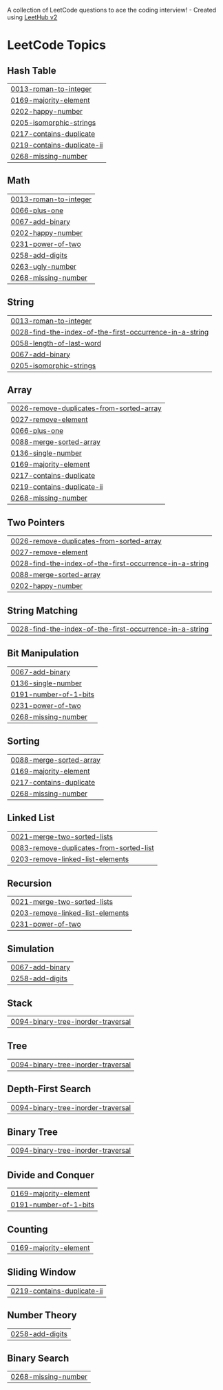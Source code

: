 A collection of LeetCode questions to ace the coding interview! - Created using [LeetHub v2](https://github.com/arunbhardwaj/LeetHub-2.0)
<!---LeetCode Topics Start-->
# LeetCode Topics
## Hash Table
|  |
| ------- |
| [0013-roman-to-integer](https://github.com/AHMADARBASH/LeetCodeSolutions/tree/master/0013-roman-to-integer) |
| [0169-majority-element](https://github.com/AHMADARBASH/LeetCodeSolutions/tree/master/0169-majority-element) |
| [0202-happy-number](https://github.com/AHMADARBASH/LeetCodeSolutions/tree/master/0202-happy-number) |
| [0205-isomorphic-strings](https://github.com/AHMADARBASH/LeetCodeSolutions/tree/master/0205-isomorphic-strings) |
| [0217-contains-duplicate](https://github.com/AHMADARBASH/LeetCodeSolutions/tree/master/0217-contains-duplicate) |
| [0219-contains-duplicate-ii](https://github.com/AHMADARBASH/LeetCodeSolutions/tree/master/0219-contains-duplicate-ii) |
| [0268-missing-number](https://github.com/AHMADARBASH/LeetCodeSolutions/tree/master/0268-missing-number) |
## Math
|  |
| ------- |
| [0013-roman-to-integer](https://github.com/AHMADARBASH/LeetCodeSolutions/tree/master/0013-roman-to-integer) |
| [0066-plus-one](https://github.com/AHMADARBASH/LeetCodeSolutions/tree/master/0066-plus-one) |
| [0067-add-binary](https://github.com/AHMADARBASH/LeetCodeSolutions/tree/master/0067-add-binary) |
| [0202-happy-number](https://github.com/AHMADARBASH/LeetCodeSolutions/tree/master/0202-happy-number) |
| [0231-power-of-two](https://github.com/AHMADARBASH/LeetCodeSolutions/tree/master/0231-power-of-two) |
| [0258-add-digits](https://github.com/AHMADARBASH/LeetCodeSolutions/tree/master/0258-add-digits) |
| [0263-ugly-number](https://github.com/AHMADARBASH/LeetCodeSolutions/tree/master/0263-ugly-number) |
| [0268-missing-number](https://github.com/AHMADARBASH/LeetCodeSolutions/tree/master/0268-missing-number) |
## String
|  |
| ------- |
| [0013-roman-to-integer](https://github.com/AHMADARBASH/LeetCodeSolutions/tree/master/0013-roman-to-integer) |
| [0028-find-the-index-of-the-first-occurrence-in-a-string](https://github.com/AHMADARBASH/LeetCodeSolutions/tree/master/0028-find-the-index-of-the-first-occurrence-in-a-string) |
| [0058-length-of-last-word](https://github.com/AHMADARBASH/LeetCodeSolutions/tree/master/0058-length-of-last-word) |
| [0067-add-binary](https://github.com/AHMADARBASH/LeetCodeSolutions/tree/master/0067-add-binary) |
| [0205-isomorphic-strings](https://github.com/AHMADARBASH/LeetCodeSolutions/tree/master/0205-isomorphic-strings) |
## Array
|  |
| ------- |
| [0026-remove-duplicates-from-sorted-array](https://github.com/AHMADARBASH/LeetCodeSolutions/tree/master/0026-remove-duplicates-from-sorted-array) |
| [0027-remove-element](https://github.com/AHMADARBASH/LeetCodeSolutions/tree/master/0027-remove-element) |
| [0066-plus-one](https://github.com/AHMADARBASH/LeetCodeSolutions/tree/master/0066-plus-one) |
| [0088-merge-sorted-array](https://github.com/AHMADARBASH/LeetCodeSolutions/tree/master/0088-merge-sorted-array) |
| [0136-single-number](https://github.com/AHMADARBASH/LeetCodeSolutions/tree/master/0136-single-number) |
| [0169-majority-element](https://github.com/AHMADARBASH/LeetCodeSolutions/tree/master/0169-majority-element) |
| [0217-contains-duplicate](https://github.com/AHMADARBASH/LeetCodeSolutions/tree/master/0217-contains-duplicate) |
| [0219-contains-duplicate-ii](https://github.com/AHMADARBASH/LeetCodeSolutions/tree/master/0219-contains-duplicate-ii) |
| [0268-missing-number](https://github.com/AHMADARBASH/LeetCodeSolutions/tree/master/0268-missing-number) |
## Two Pointers
|  |
| ------- |
| [0026-remove-duplicates-from-sorted-array](https://github.com/AHMADARBASH/LeetCodeSolutions/tree/master/0026-remove-duplicates-from-sorted-array) |
| [0027-remove-element](https://github.com/AHMADARBASH/LeetCodeSolutions/tree/master/0027-remove-element) |
| [0028-find-the-index-of-the-first-occurrence-in-a-string](https://github.com/AHMADARBASH/LeetCodeSolutions/tree/master/0028-find-the-index-of-the-first-occurrence-in-a-string) |
| [0088-merge-sorted-array](https://github.com/AHMADARBASH/LeetCodeSolutions/tree/master/0088-merge-sorted-array) |
| [0202-happy-number](https://github.com/AHMADARBASH/LeetCodeSolutions/tree/master/0202-happy-number) |
## String Matching
|  |
| ------- |
| [0028-find-the-index-of-the-first-occurrence-in-a-string](https://github.com/AHMADARBASH/LeetCodeSolutions/tree/master/0028-find-the-index-of-the-first-occurrence-in-a-string) |
## Bit Manipulation
|  |
| ------- |
| [0067-add-binary](https://github.com/AHMADARBASH/LeetCodeSolutions/tree/master/0067-add-binary) |
| [0136-single-number](https://github.com/AHMADARBASH/LeetCodeSolutions/tree/master/0136-single-number) |
| [0191-number-of-1-bits](https://github.com/AHMADARBASH/LeetCodeSolutions/tree/master/0191-number-of-1-bits) |
| [0231-power-of-two](https://github.com/AHMADARBASH/LeetCodeSolutions/tree/master/0231-power-of-two) |
| [0268-missing-number](https://github.com/AHMADARBASH/LeetCodeSolutions/tree/master/0268-missing-number) |
## Sorting
|  |
| ------- |
| [0088-merge-sorted-array](https://github.com/AHMADARBASH/LeetCodeSolutions/tree/master/0088-merge-sorted-array) |
| [0169-majority-element](https://github.com/AHMADARBASH/LeetCodeSolutions/tree/master/0169-majority-element) |
| [0217-contains-duplicate](https://github.com/AHMADARBASH/LeetCodeSolutions/tree/master/0217-contains-duplicate) |
| [0268-missing-number](https://github.com/AHMADARBASH/LeetCodeSolutions/tree/master/0268-missing-number) |
## Linked List
|  |
| ------- |
| [0021-merge-two-sorted-lists](https://github.com/AHMADARBASH/LeetCodeSolutions/tree/master/0021-merge-two-sorted-lists) |
| [0083-remove-duplicates-from-sorted-list](https://github.com/AHMADARBASH/LeetCodeSolutions/tree/master/0083-remove-duplicates-from-sorted-list) |
| [0203-remove-linked-list-elements](https://github.com/AHMADARBASH/LeetCodeSolutions/tree/master/0203-remove-linked-list-elements) |
## Recursion
|  |
| ------- |
| [0021-merge-two-sorted-lists](https://github.com/AHMADARBASH/LeetCodeSolutions/tree/master/0021-merge-two-sorted-lists) |
| [0203-remove-linked-list-elements](https://github.com/AHMADARBASH/LeetCodeSolutions/tree/master/0203-remove-linked-list-elements) |
| [0231-power-of-two](https://github.com/AHMADARBASH/LeetCodeSolutions/tree/master/0231-power-of-two) |
## Simulation
|  |
| ------- |
| [0067-add-binary](https://github.com/AHMADARBASH/LeetCodeSolutions/tree/master/0067-add-binary) |
| [0258-add-digits](https://github.com/AHMADARBASH/LeetCodeSolutions/tree/master/0258-add-digits) |
## Stack
|  |
| ------- |
| [0094-binary-tree-inorder-traversal](https://github.com/AHMADARBASH/LeetCodeSolutions/tree/master/0094-binary-tree-inorder-traversal) |
## Tree
|  |
| ------- |
| [0094-binary-tree-inorder-traversal](https://github.com/AHMADARBASH/LeetCodeSolutions/tree/master/0094-binary-tree-inorder-traversal) |
## Depth-First Search
|  |
| ------- |
| [0094-binary-tree-inorder-traversal](https://github.com/AHMADARBASH/LeetCodeSolutions/tree/master/0094-binary-tree-inorder-traversal) |
## Binary Tree
|  |
| ------- |
| [0094-binary-tree-inorder-traversal](https://github.com/AHMADARBASH/LeetCodeSolutions/tree/master/0094-binary-tree-inorder-traversal) |
## Divide and Conquer
|  |
| ------- |
| [0169-majority-element](https://github.com/AHMADARBASH/LeetCodeSolutions/tree/master/0169-majority-element) |
| [0191-number-of-1-bits](https://github.com/AHMADARBASH/LeetCodeSolutions/tree/master/0191-number-of-1-bits) |
## Counting
|  |
| ------- |
| [0169-majority-element](https://github.com/AHMADARBASH/LeetCodeSolutions/tree/master/0169-majority-element) |
## Sliding Window
|  |
| ------- |
| [0219-contains-duplicate-ii](https://github.com/AHMADARBASH/LeetCodeSolutions/tree/master/0219-contains-duplicate-ii) |
## Number Theory
|  |
| ------- |
| [0258-add-digits](https://github.com/AHMADARBASH/LeetCodeSolutions/tree/master/0258-add-digits) |
## Binary Search
|  |
| ------- |
| [0268-missing-number](https://github.com/AHMADARBASH/LeetCodeSolutions/tree/master/0268-missing-number) |
<!---LeetCode Topics End-->
